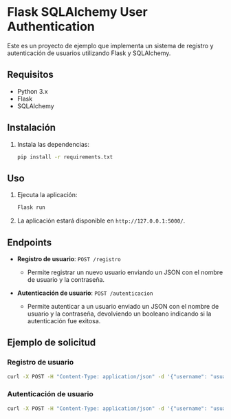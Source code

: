 # Flask SQLAlchemy User Authentication

Este es un proyecto de ejemplo que implementa un sistema de registro y autenticación de usuarios utilizando Flask y SQLAlchemy.

## Requisitos

- Python 3.x
- Flask
- SQLAlchemy

## Instalación

1. Instala las dependencias:

    ```bash
    pip install -r requirements.txt
    ```

## Uso

1. Ejecuta la aplicación:

    ```bash
    Flask run
    ```

2. La aplicación estará disponible en `http://127.0.0.1:5000/`.

## Endpoints

- **Registro de usuario**: `POST /registro`
    - Permite registrar un nuevo usuario enviando un JSON con el nombre de usuario y la contraseña.

- **Autenticación de usuario**: `POST /autenticacion`
    - Permite autenticar a un usuario enviado un JSON con el nombre de usuario y la contraseña, devolviendo un booleano indicando si la autenticación fue exitosa.

## Ejemplo de solicitud

### Registro de usuario

```bash
curl -X POST -H "Content-Type: application/json" -d '{"username": "usuario", "password": "contraseña"}' http://127.0.0.1:5000/registro
```
### Autenticación de usuario

```bash
curl -X POST -H "Content-Type: application/json" -d '{"username": "usuario", "password": "contraseña"}' http://127.0.0.1:5000/autenticacion
